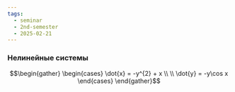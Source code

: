 ```yaml
---
tags:
  - seminar
  - 2nd-semester
  - 2025-02-21
---
```


### Нелинейные системы

$$\begin{gather}
\begin{cases}
\dot{x} = -y^{2} + x \\ \\
\dot{y} = -y\cos x
\end{cases}
\end{gather}$$